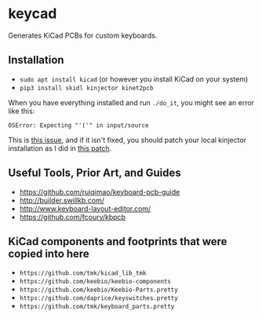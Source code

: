 # keycad

Generates KiCad PCBs for custom keyboards.

## Installation

* `sudo apt install kicad`  (or however you install KiCad on your system)
* `pip3 install skidl kinjector kinet2pcb`

When you have everything installed and run `./do_it`, you might see an error like this:

`OSError: Expecting "'('" in input/source`

This is [this issue](https://github.com/xesscorp/kinjector/issues/1), and if it
isn't fixed, you should patch your local kinjector installation as I did in
[this patch](https://github.com/xesscorp/kinjector/pull/3/commits/6ad35b76cdccd50c49ad14d9385a7040a896fa83).

## Useful Tools, Prior Art, and Guides

* https://github.com/ruiqimao/keyboard-pcb-guide
* http://builder.swillkb.com/
* http://www.keyboard-layout-editor.com/
* https://github.com/fcoury/kbpcb

## KiCad components and footprints that were copied into here

* `https://github.com/tmk/kicad_lib_tmk`
* `https://github.com/keebio/keebio-components`
* `https://github.com/keebio/Keebio-Parts.pretty`
* `https://github.com/daprice/keyswitches.pretty`
* `https://github.com/tmk/keyboard_parts.pretty`